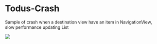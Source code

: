 # Todus-Crash
Sample of crash when a destination view have an item in NavigationView, slow performance updating List

<img src="_Gifs/Community 2_3.gif" />
